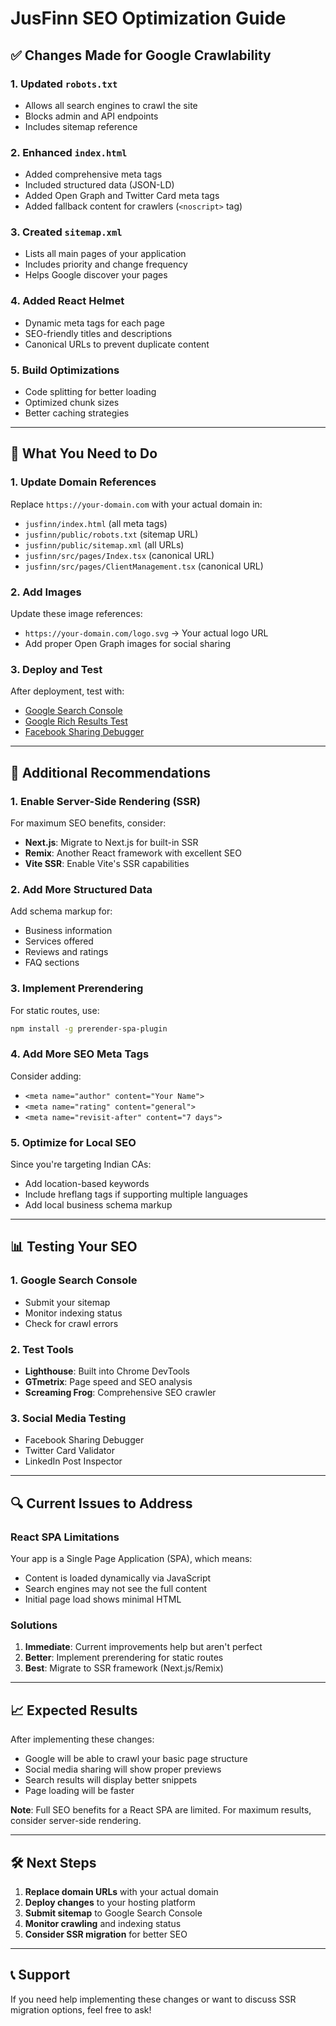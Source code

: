 # JusFinn SEO Optimization Guide

## ✅ **Changes Made for Google Crawlability**

### 1. **Updated `robots.txt`**
- Allows all search engines to crawl the site
- Blocks admin and API endpoints
- Includes sitemap reference

### 2. **Enhanced `index.html`**
- Added comprehensive meta tags
- Included structured data (JSON-LD)
- Added Open Graph and Twitter Card meta tags
- Added fallback content for crawlers (`<noscript>` tag)

### 3. **Created `sitemap.xml`**
- Lists all main pages of your application
- Includes priority and change frequency
- Helps Google discover your pages

### 4. **Added React Helmet**
- Dynamic meta tags for each page
- SEO-friendly titles and descriptions
- Canonical URLs to prevent duplicate content

### 5. **Build Optimizations**
- Code splitting for better loading
- Optimized chunk sizes
- Better caching strategies

---

## 🔧 **What You Need to Do**

### **1. Update Domain References**
Replace `https://your-domain.com` with your actual domain in:
- `jusfinn/index.html` (all meta tags)
- `jusfinn/public/robots.txt` (sitemap URL)
- `jusfinn/public/sitemap.xml` (all URLs)
- `jusfinn/src/pages/Index.tsx` (canonical URL)
- `jusfinn/src/pages/ClientManagement.tsx` (canonical URL)

### **2. Add Images**
Update these image references:
- `https://your-domain.com/logo.svg` → Your actual logo URL
- Add proper Open Graph images for social sharing

### **3. Deploy and Test**
After deployment, test with:
- [Google Search Console](https://search.google.com/search-console)
- [Google Rich Results Test](https://search.google.com/test/rich-results)
- [Facebook Sharing Debugger](https://developers.facebook.com/tools/debug/)

---

## 🚀 **Additional Recommendations**

### **1. Enable Server-Side Rendering (SSR)**
For maximum SEO benefits, consider:
- **Next.js**: Migrate to Next.js for built-in SSR
- **Remix**: Another React framework with excellent SEO
- **Vite SSR**: Enable Vite's SSR capabilities

### **2. Add More Structured Data**
Add schema markup for:
- Business information
- Services offered
- Reviews and ratings
- FAQ sections

### **3. Implement Prerendering**
For static routes, use:
```bash
npm install -g prerender-spa-plugin
```

### **4. Add More SEO Meta Tags**
Consider adding:
- `<meta name="author" content="Your Name">`
- `<meta name="rating" content="general">`
- `<meta name="revisit-after" content="7 days">`

### **5. Optimize for Local SEO**
Since you're targeting Indian CAs:
- Add location-based keywords
- Include hreflang tags if supporting multiple languages
- Add local business schema markup

---

## 📊 **Testing Your SEO**

### **1. Google Search Console**
- Submit your sitemap
- Monitor indexing status
- Check for crawl errors

### **2. Test Tools**
- **Lighthouse**: Built into Chrome DevTools
- **GTmetrix**: Page speed and SEO analysis
- **Screaming Frog**: Comprehensive SEO crawler

### **3. Social Media Testing**
- Facebook Sharing Debugger
- Twitter Card Validator
- LinkedIn Post Inspector

---

## 🔍 **Current Issues to Address**

### **React SPA Limitations**
Your app is a Single Page Application (SPA), which means:
- Content is loaded dynamically via JavaScript
- Search engines may not see the full content
- Initial page load shows minimal HTML

### **Solutions**
1. **Immediate**: Current improvements help but aren't perfect
2. **Better**: Implement prerendering for static routes
3. **Best**: Migrate to SSR framework (Next.js/Remix)

---

## 📈 **Expected Results**

After implementing these changes:
- Google will be able to crawl your basic page structure
- Social media sharing will show proper previews
- Search results will display better snippets
- Page loading will be faster

**Note**: Full SEO benefits for a React SPA are limited. For maximum results, consider server-side rendering.

---

## 🛠️ **Next Steps**

1. **Replace domain URLs** with your actual domain
2. **Deploy changes** to your hosting platform
3. **Submit sitemap** to Google Search Console
4. **Monitor crawling** and indexing status
5. **Consider SSR migration** for better SEO

---

## 📞 **Support**

If you need help implementing these changes or want to discuss SSR migration options, feel free to ask! 